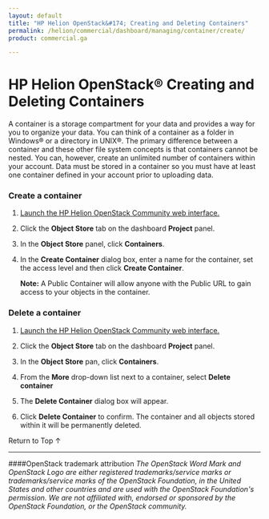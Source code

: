 ```yaml
---
layout: default
title: "HP Helion OpenStack&#174; Creating and Deleting Containers"
permalink: /helion/commercial/dashboard/managing/container/create/
product: commercial.ga

---
```

<!--UNDER REVISION-->

<script>

function PageRefresh {
onLoad="window.refresh"
}

PageRefresh();

</script>

<!--
<p style="font-size: small;"> <a href="/helion/commercial/ga1/install/">&#9664; PREV</a> | <a href="/helion/commercial/ga1/install-overview/">&#9650; UP</a> | <a href="/helion/commercial/ga1/">NEXT &#9654;</a> </p>
-->

# HP Helion OpenStack&#174; Creating and Deleting Containers

A container is a storage compartment for your data and provides a way for you to organize your data. You can think of a container as a folder in Windows&reg; or a directory in UNIX&reg;. The primary difference between a container and these other file system concepts is that containers cannot be nested. You can, however, create an unlimited number of containers within your account. Data must be stored in a container so you must have at least one container defined in your account prior to uploading data.</p>

### Create a container ###

1. <a href="/helion/community/dashboard/login/">Launch the HP Helion OpenStack Community web interface.</a></p>

2. Click the <strong>Object Store</strong> tab on the dashboard <strong>Project</strong> panel.</p>

3. In the <strong>Object Store</strong> panel, click <strong>Containers</strong>.</p>

4. In the <strong>Create Container</strong> dialog box, enter a name for the container, set the access level and then click <strong>Create Container</strong>.</p>

	**Note:** A Public Container will allow anyone with the Public URL to gain access to your objects in the container.</p>

### Delete a container ###

1. <a href="/helion/community/dashboard/login/">Launch the HP Helion OpenStack Community web interface.</a></p>

2. Click the <strong>Object Store</strong> tab on the dashboard <strong>Project</strong> panel.</p>

3. In the <strong>Object Store</strong> pan, click <strong>Containers</strong>.</p>

4. From the <strong>More</strong> drop-down list next to a container, select <strong>Delete container</strong></p>

5. The <strong>Delete Container</strong> dialog box will appear. </p>

6. Click <strong>Delete Container</strong> to confirm. The container and all objects stored within it will be permanently deleted.  

<a href="#top" style="padding:14px 0px 14px 0px; text-decoration: none;"> Return to Top &#8593; </a>


----
####OpenStack trademark attribution
*The OpenStack Word Mark and OpenStack Logo are either registered trademarks/service marks or trademarks/service marks of the OpenStack Foundation, in the United States and other countries and are used with the OpenStack Foundation's permission. We are not affiliated with, endorsed or sponsored by the OpenStack Foundation, or the OpenStack community.*